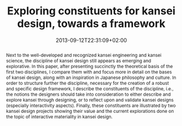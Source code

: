 ---
slug: exploring-constituents-for-kansei-design-towards-a-framework
title: "Exploring constituents for kansei design, towards a framework"
layout: publi
searchFilter: Publication
searchWeight: 8
publitype: inproceedings
subsection: conference
kansei: true
researchpage: true
research: 
    -  kansei
institution:
    heig: 1
    logo: TUe
    short: 'TU/e'
    name: "Eindhoven University of Technology"
    web: "https://www.tue.nl/en/"
    colo: "#c72125"
date: 2013-09-12T22:31:09+02:00
shortConf: "IASDR 2013"
citation:
    authors:
        1: ["Levy", "Pierre", "P."]
    year: 2013
    title: "Exploring constituents for kansei design, towards a framework"
    proceedings: "the Proceedings of 5th International Congress of International Association of Societies of Design Research, IASDR 2013"
    firstpage: "148"
    lastpage: "159"
    publisher: ["Shibaura University of Technology", "Tokyo, Japan"]
reference: "Lévy, P. (2013). Exploring constituents for kansei design, towards a framework. the Proceedings of 5th International Congress of International Association of Societies of Design Research, IASDR 2013 (pp 148–159). Tokyo, Japan: Shibaura University of Technology."
abstract: "Next to the well-developed and recognized kansei engineering and kansei science, the discipline of kansei design still appears as emerging and explorative. In this paper, after presenting succinctly the theoretical basis of the first two disciplines, I compare them with and focus more in detail on the bases of kansei design, along with an inspiration in Japanese philosophy and culture. In order to structure further the discipline, necessary for the creation of a robust and specific design framework, I describe the constituents of the discipline, i.e., the notions the designers should take into consideration to either describe and explore kansei through designing, or to reflect upon and validate kansei designs (especially interactivity aspects). Finally, these constituents are illustrated by two kansei design projects showing their value and the current explorations done on the topic of interactive materiality in kansei design."
link:
    1: ["paper", "paper", "https://1drv.ms/b/s!AnQx_v88q65Qv4QrrOpWeJa5H_YyXw?e=EmYycb"]
---